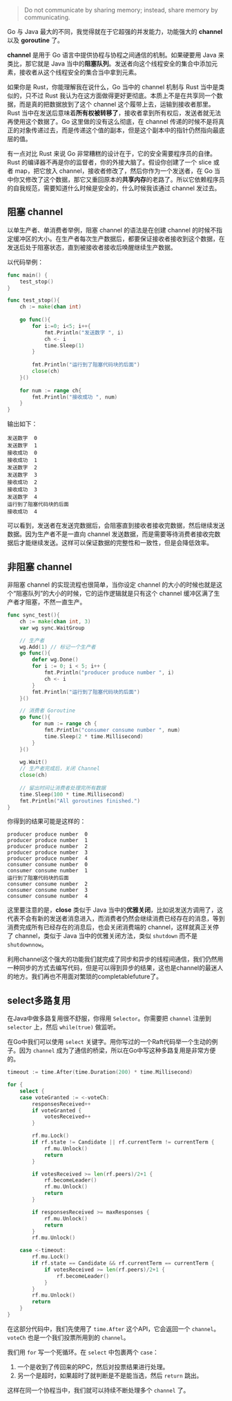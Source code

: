 > Do not communicate by sharing memory; instead, share memory by communicating.

Go 与 Java 最大的不同，我觉得就在于它超强的并发能力，功能强大的 **channel** 以及 **goroutine** 了。

**channel** 是用于 Go 语言中提供协程与协程之间通信的机制。如果硬要用 Java 来类比，那它就是 Java 当中的**阻塞队列**。发送者向这个线程安全的集合中添加元素，接收者从这个线程安全的集合当中拿到元素。

如果你是 Rust，你能理解我在说什么，Go 当中的 channel 机制与 Rust 当中是类似的，只不过 Rust 我认为在这方面做得更好更彻底。本质上不是在共享同一个数据，而是真的把数据放到了这个 channel 这个履带上去，运输到接收者那里。Rust 当中在发送后意味着**所有权被转移了**，接收者拿到所有权后，发送者就无法再使用这个数据了。Go 这里做的没有这么彻底，在 channel 传递的时候不是将真正的对象传递过去，而是传递这个值的副本，但是这个副本中的指针仍然指向最底层的值。

有一点对比 Rust 来说 Go 非常糟糕的设计在于，它的安全需要程序员的自律。Rust 的编译器不再是你的监督者，你的外接大脑了。假设你创建了一个 slice 或者 map，把它放入 channel，接收者修改了，然后你作为一个发送者，在 Go 当中你又修改了这个数据，那它又重回原本的**共享内存**的老路了。所以它依赖程序员的自我规范，需要知道什么时候是安全的，什么时候我该通过 channel 发过去。


## 阻塞 channel

以单生产者、单消费者举例，阻塞 channel 的语法是在创建 channel 的时候不指定缓冲区的大小。在生产者每次生产数据后，都要保证接收者接收到这个数据，在发送后处于阻塞状态，直到被接收者接收后唤醒继续生产数据。

以代码举例：

```go
func main() {
	test_stop()
}

func test_stop(){
	ch := make(chan int)
	
	go func(){
		for i:=0; i<5; i++{
			fmt.Println("发送数字 ", i)
			ch <- i
			time.Sleep(1)
		}
		
		fmt.Println("运行到了阻塞代码块的后面")
		close(ch)
	}()
	
	for num := range ch{
		fmt.Println("接收成功 ", num)
	}
}
```

输出如下：

```
发送数字  0
发送数字  1
接收成功  0
接收成功  1
发送数字  2
发送数字  3
接收成功  2
接收成功  3
发送数字  4
运行到了阻塞代码块的后面
接收成功  4
```

可以看到，发送者在发送完数据后，会阻塞直到接收者接收完数据，然后继续发送数据。因为生产者不是一直向 channel 发送数据，而是需要等待消费者接收完数据后才能继续发送。这样可以保证数据的完整性和一致性，但是会降低效率。


## 非阻塞 channel

非阻塞 channel 的实现流程也很简单，当你设定 channel 的大小的时候也就是这个“阻塞队列”的大小的时候，它的运作逻辑就是只有这个 channel 缓冲区满了生产者才阻塞，不然一直生产。

```go
func sync_test(){
	ch := make(chan int, 3)
	var wg sync.WaitGroup

	// 生产者
	wg.Add(1) // 标记一个生产者
	go func(){
		defer wg.Done()
		for i := 0; i < 5; i++ {
			fmt.Println("producer produce number ", i)
			ch <- i
		}
		fmt.Println("运行到了阻塞代码块的后面")
	}()

	// 消费者 Goroutine
	go func(){
		for num := range ch {
			fmt.Println("consumer consume number ", num)
			time.Sleep(2 * time.Millisecond) 
		}
	}()
	
	wg.Wait()
	// 生产者完成后，关闭 Channel
	close(ch)
	
	// 留出时间让消费者处理完所有数据
	time.Sleep(100 * time.Millisecond)
	fmt.Println("All goroutines finished.")
}
```

你得到的结果可能是这样的：

```
producer produce number  0
producer produce number  1
producer produce number  2
producer produce number  3
producer produce number  4
consumer consume number  0
consumer consume number  1
运行到了阻塞代码块的后面
consumer consume number  2
consumer consume number  3
consumer consume number  4
```

这里要注意的是，**close** 类似于 Java 当中的**优雅关闭**，比如说发送方调用了，这代表不会有新的发送者消息进入，而消费者仍然会继续消费已经存在的消息，等到消费完成所有已经存在的消息后，也会关闭消费端的 channel，这样就真正关停了 channel，类似于 Java 当中的优雅关闭方法，类似 `shutdown` 而不是 `shutdownnow`。

利用channel这个强大的功能我们就完成了同步和异步的线程间通信，我们仍然用一种同步的方式去编写代码，但是可以得到异步的结果，这也是channel的最迷人的地方。我们再也不用面对繁琐的completablefuture了。

## select多路复用
在Java中做多路复用很不舒服，你得用 `Selector`。你需要把 `channel` 注册到 `selector` 上，然后 `while(true)` 做监听。

在Go中我们可以使用 `select` 关键字。用你写过的一个Raft代码举一个生动的例子。因为 `channel` 成为了通信的桥梁，所以在Go中写这种多路复用是非常方便的。

```go
timeout := time.After(time.Duration(200) * time.Millisecond)

for {
    select {
    case voteGranted := <-voteCh:
        responsesReceived++
        if voteGranted {
            votesReceived++
        }

        rf.mu.Lock()
        if rf.state != Candidate || rf.currentTerm != currentTerm {
            rf.mu.Unlock()
            return
        }

        if votesReceived >= len(rf.peers)/2+1 {
            rf.becomeLeader()
            rf.mu.Unlock()
            return
        }

        if responsesReceived >= maxResponses {
            rf.mu.Unlock()
            return
        }
        rf.mu.Unlock()

    case <-timeout:
        rf.mu.Lock()
        if rf.state == Candidate && rf.currentTerm == currentTerm {
            if votesReceived >= len(rf.peers)/2+1 {
                rf.becomeLeader()
            }
        }
        rf.mu.Unlock()
        return
    }
}
```

在这部分代码中，我们先使用了 `time.After` 这个API，它会返回一个 `channel`。`voteCh` 也是一个我们投票所用到的 `channel`。

我们用 `for` 写一个死循环。在 `select` 中包裹两个 `case`：

1.  一个是收到了传回来的RPC，然后对投票结果进行处理。
2.  另一个是超时，如果超时了就判断是不是能当选，然后 `return` 跳出。

这样在同一个协程当中，我们就可以持续不断处理多个 `channel` 了。